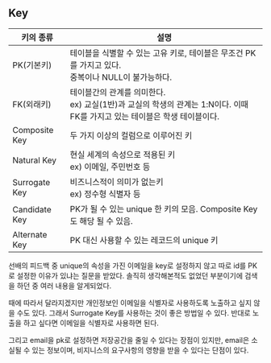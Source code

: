 ## Key

| 키의 종류     | 설명                                                         |
| ------------- | ------------------------------------------------------------ |
| PK(기본키)    | 테이블을 식별할 수 있는 고유 키로, 테이블은 무조건 PK를 가지고 있다.<br /> 중복이나 NULL이 불가능하다. |
| FK(외래키)    | 테이블간의 관계를 의미한다. <br /> ex) 교실(1반)과 교실의 학생의 관계는 1:N이다. 이때 FK를 가지고 있는 테이블은 학생 테이블이다. |
| Composite Key | 두 가지 이상의 컬럼으로 이루어진 키                          |
| Natural Key   | 현실 세계의 속성으로 적용된 키<br /> ex) 이메일, 주민번호 등 |
| Surrogate Key | 비즈니스적이 의미가 없는키<br />ex) 정수형 식별자 등         |
| Candidate Key | PK가 될 수 있는 unique 한 키의 모음. Composite Key도 해당 될 수 있음. |
| Alternate Key | PK 대신 사용할 수 있는 레코드의 unique 키                    |



선배의 피드백 중 unique의 속성을 가진 이메일을 key로 설정하지 않고 따로 id를 PK 로 설정한 이유가 있냐는 질문을 받았다. 솔직히 생각해본적도 없었던 부분이기에 검색을 하던 중 여러 내용을 알게되었다.

때에 따라서 달라지겠지만 개인정보인 이메일을 식별자로 사용하도록 노출하고 싶지 않을 수도 있다. 그래서 Surrogate Key를 사용하는 것이 좋은 방법일 수 있다. 반대로 노출을 하고 싶다면 이메일을 식별자로 사용하면 된다.

그리고 email을 pk로 설정하면 저장공간을 줄일 수 있다는 장점이 있지만, email은 소실될 수 있는 정보이며, 비지니스의 요구사항의 영향을 받을 수 있다는 단점이 있다.